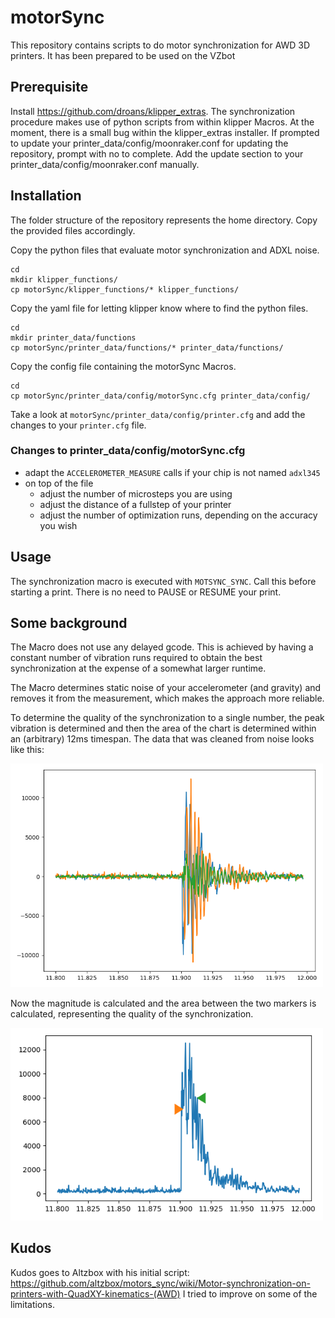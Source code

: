 # motorSync

This repository contains scripts to do motor synchronization for AWD 3D printers. It has been prepared to be used on the VZbot

## Prerequisite

Install https://github.com/droans/klipper_extras. The synchronization procedure makes use of python scripts from within klipper Macros.
At the moment, there is a small bug within the klipper_extras installer. If prompted to update your printer_data/config/moonraker.conf for updating the
repository, prompt with no to complete. Add the update section to your printer_data/config/moonraker.conf manually.

## Installation

The folder structure of the repository represents the home directory. Copy the provided files accordingly.

Copy the python files that evaluate motor synchronization and ADXL noise.
```
cd
mkdir klipper_functions/
cp motorSync/klipper_functions/* klipper_functions/
```
Copy the yaml file for letting klipper know where to find the python files.
```
cd
mkdir printer_data/functions
cp motorSync/printer_data/functions/* printer_data/functions/
```
Copy the config file containing the motorSync Macros.
```
cd
cp motorSync/printer_data/config/motorSync.cfg printer_data/config/
```
Take a look at `motorSync/printer_data/config/printer.cfg` and add the changes to your `printer.cfg` file.

### Changes to printer_data/config/motorSync.cfg
- adapt the `ACCELEROMETER_MEASURE` calls if your chip is not named `adxl345`
- on top of the file
  - adjust the number of microsteps you are using
  - adjust the distance of a fullstep of your printer
  - adjust the number of optimization runs, depending on the accuracy you wish
 
## Usage

The synchronization macro is executed with `MOTSYNC_SYNC`. Call this before starting a print. There is no need to PAUSE or RESUME your print.

## Some background

The Macro does not use any delayed gcode. This is achieved by having a constant number of vibration runs required to obtain the best synchronization at the expense of a somewhat larger runtime.

The Macro determines static noise of your accelerometer (and gravity) and removes it from the measurement, which makes the approach more reliable.

To determine the quality of the synchronization to a single number, the peak vibration is determined and then the area of the chart is determined within an (arbitrary) 12ms timespan. The data that was cleaned from noise looks like this:

<img src="Vibrations.png" width="500">

Now the magnitude is calculated and the area between the two markers is calculated, representing the quality of the synchronization.

<img src="Magnitude.png" width="500">

## Kudos
Kudos goes to Altzbox with his initial script: https://github.com/altzbox/motors_sync/wiki/Motor-synchronization-on-printers-with-QuadXY-kinematics-(AWD)
I tried to improve on some of the limitations.
